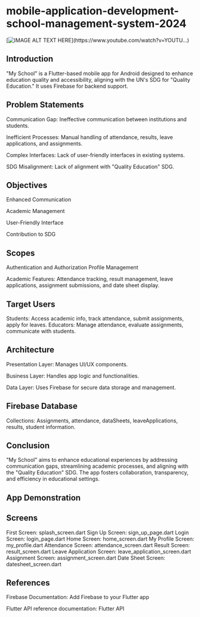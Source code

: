 # mobile-application-development-school-management-system-2024

[![IMAGE ALT TEXT HERE](https://img.youtube.com/vi/YOUTUBE_VI...)](https://www.youtube.com/watch?v=YOUTU...)

## Introduction
"My School" is a Flutter-based mobile app for Android designed to enhance education quality and accessibility, aligning with the UN's SDG for "Quality Education." It uses Firebase for backend support.

## Problem Statements

Communication Gap: Ineffective communication between institutions and students.

Inefficient Processes: Manual handling of attendance, results, leave applications, and assignments.

Complex Interfaces: Lack of user-friendly interfaces in existing systems.

SDG Misalignment: Lack of alignment with "Quality Education" SDG.

## Objectives

Enhanced Communication

Academic Management

User-Friendly Interface

Contribution to SDG

## Scopes
Authentication and Authorization
Profile Management

Academic Features: Attendance tracking, result management, leave applications, assignment submissions, and date sheet display.

## Target Users

Students: Access academic info, track attendance, submit assignments, apply for leaves.
Educators: Manage attendance, evaluate assignments, communicate with students.

## Architecture

Presentation Layer: Manages UI/UX components.

Business Layer: Handles app logic and functionalities.

Data Layer: Uses Firebase for secure data storage and management.

## Firebase Database

Collections: Assignments, attendance, dataSheets, leaveApplications, results, student information.

## Conclusion
"My School" aims to enhance educational experiences by addressing communication gaps, streamlining academic processes, and aligning with the "Quality Education" SDG. The app fosters collaboration, transparency, and efficiency in educational settings.

## App Demonstration

## Screens
First Screen: splash_screen.dart
Sign Up Screen: sign_up_page.dart
Login Screen: login_page.dart
Home Screen: home_screen.dart
My Profile Screen: my_profile.dart
Attendance Screen: attendance_screen.dart
Result Screen: result_screen.dart
Leave Application Screen: leave_application_screen.dart
Assignment Screen: assignment_screen.dart
Date Sheet Screen: datesheet_screen.dart

## References

Firebase Documentation: Add Firebase to your Flutter app

Flutter API reference documentation: Flutter API
